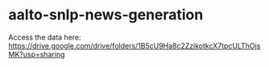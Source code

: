 # aalto-snlp-news-generation

Access the data here:
https://drive.google.com/drive/folders/1B5cU9Ha8c2ZzikotkcX7tpcULThOjsMK?usp=sharing
